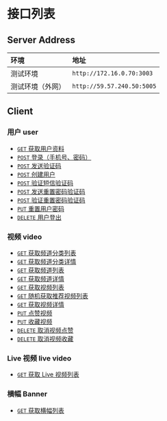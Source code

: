 # 接口列表

## Server Address

环境             | 地址
:--------------- | :------------------------
测试环境         | `http://172.16.0.70:3003`
测试环境（外网） | `http://59.57.240.50:5005`

## Client

### 用户 user

* [`GET` 获取用户资料](./api/user/get.personal-profile.md)
* [`POST` 登录（手机号、密码）](./api/user/post.login.md)
* [`POST` 发送验证码](./api/user/post.create-verify-code.md)
* [`POST` 创建用户](./api/user/post.create-user.md)
* [`POST` 验证短信验证码](./api/user/post.validate-code.md)
* [`POST` 发送重置密码验证码](./api/user/post.create-reset-password-verify-code.md)
* [`POST` 验证重置密码验证码](./api/user/post.validate-reset-password-code.md)
* [`PUT` 重置用户密码](./api/user/put.reset-password.md)
* [`DELETE` 用户登出](./api/user/delete.logout.md)

### 视频 video

* [`GET` 获取频道分类列表](./api/video/get.get-channel-category-list.md)
* [`GET` 获取频道分类详情](./api/video/get.get-channel-category-profile.md)
* [`GET` 获取频道列表](./api/video/get.get-channel-list.md)
* [`GET` 获取频道详情](./api/video/get.get-channel-profile.md)
* [`GET` 获取视频列表](./api/video/get.get-video-list.md)
* [`GET` 随机获取推荐视频列表](./api/video/get.fetch-recommend-video-list.md)
* [`GET` 获取视频详情](./api/video/get.get-video-profile.md)
* [`PUT` 点赞视频](./api/video/put.favour-video.md)
* [`PUT` 收藏视频](./api/video/put.add-collection.md)
* [`DELETE` 取消视频点赞](./api/video/del.del.destroy-favourite-video.md)
* [`DELETE` 取消视频收藏](./api/video/del.destroy-collected-video.md)

### Live 视频 live video

* [`GET` 获取 Live 视频列表](./api/live-video/get.fetch-live-video-list.md)

### 横幅 Banner

* [`GET` 获取横幅列表](./api/banner/get.fetch-banner-list.md)
